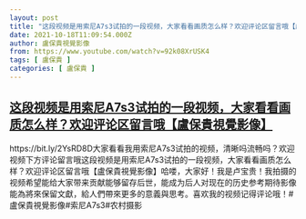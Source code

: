 ```yaml
---
layout: post
title: "这段视频是用索尼A7s3试拍的一段视频，大家看看画质怎么样？欢迎评论区留言哦【盧保貴視覺影像】"
date: 2021-10-18T11:09:54.000Z
author: 盧保貴視覺影像
from: https://www.youtube.com/watch?v=92k08XrUSK4
tags: [ 盧保貴 ]
categories: [ 盧保貴 ]
---
```

<!--1634555394000-->
[这段视频是用索尼A7s3试拍的一段视频，大家看看画质怎么样？欢迎评论区留言哦【盧保貴視覺影像】](https://www.youtube.com/watch?v=92k08XrUSK4)
------

<div>
https://bit.ly/2YsRD8D大家看看我用索尼A7s3试拍的视频，清晰吗流畅吗？欢迎视频下方评论留言哦这段视频是用索尼A7s3试拍的一段视频，大家看看画质怎么样？欢迎评论区留言哦【盧保貴視覺影像】哈喽，大家好！我是卢宝贵！我拍摄的视频希望能给大家带来贡献能够留存后世，能成为后人对现在的历史参考期待影像能為將來保留文獻，給人們帶來更多的意義與思考。喜欢我的视频记得评论哦！#盧保貴視覺影像#索尼A7s3#农村摄影
</div>
